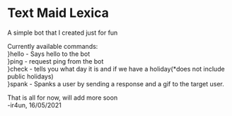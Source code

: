 # Text Maid Lexica

A simple bot that I created just for fun

Currently available commands: <br/>
}hello - Says hello to the bot <br/>
}ping - request ping from the bot <br/>
}check <cuti> - tells you what day it is and if we have a holiday(*does not include public holidays) <br/>
}spank <User Mention> - Spanks a user by sending a response and a gif to the target user. <br/>
  
  That is all for now, will add more soon <br/>
  -ir4un, 16/05/2021
 
